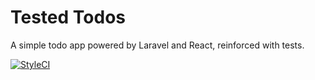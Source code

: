 # Tested Todos

A simple todo app powered by Laravel and React, reinforced with tests.

[![StyleCI](https://styleci.io/repos/101928353/shield?branch=master)](https://styleci.io/repos/101928353)
